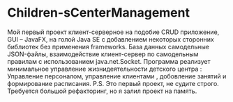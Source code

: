 # Children-sCenterManagement
Мой первый проект клиент-серверное на подобие CRUD приложение,  GUI – JavaFX, на голой Java SE с добавлением некоторых сторонних библиотек без применения frameworks. База данных самодельные JSON-файлы, взаимодействие клиент-сервер по самодельным правилам с использованием java.net.Socket.
 Программа реализует минимальное управление жизнидеятельности детского центра : Управление персоналом, управление клиентами , добовление занятий и формирование расписания.
P.S. Это первый проект, не судите строго. Требуется большой рефакторинг, но я залил проект на память.


